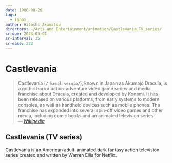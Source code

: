 ```yaml
---
date: 1986-09-26
tags:
  - inbox
author: Hitoshi Akamatsu
directory: ~/Arts_and_Entertainment/animation/Castlevania_TV_series/
sr-due: 2024-03-01
sr-interval: 35
sr-ease: 273
---
```


# Castlevania

> Castlevania (`/ˌkæsəlˈveɪniə/`), known in Japan as Akumajō Dracula, is a gothic
> horror action-adventure video game series and media franchise about Dracula,
> created and developed by Konami. It has been released on various platforms,
> from early systems to modern consoles, as well as handheld devices such as
> mobile phones. The franchise has expanded into several spin-off video games
> and other media, including comic books and an animated television series.\
> — <cite>[Wikipedia](https://en.wikipedia.org/wiki/Castlevania)</cite>

## Castlevania (TV series)

Castlevania is an American adult-animated dark fantasy action television series
created and written by Warren Ellis for Netflix.
